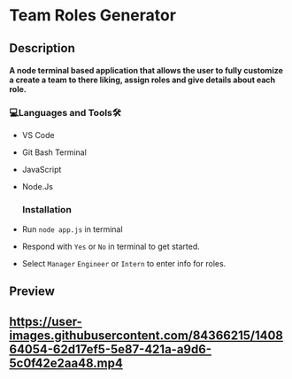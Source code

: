 # Team Roles Generator

<h2>Description<br><h4>A node terminal based application that allows the user to fully customize a create a team to there liking, assign roles and give details about each role.
  <h3 align="left">💻Languages and Tools🛠️</h3>

- VS Code
- Git Bash Terminal
- JavaScript
- Node.Js

  <h3 align="left">Installation</h3>
- Run `node app.js` in terminal
- Respond with `Yes` or `No` in terminal to get started.
- Select `Manager` `Engineer` or `Intern` to enter info for roles.

<h2>Preview<h2>
 
https://user-images.githubusercontent.com/84366215/140864054-62d17ef5-5e87-421a-a9d6-5c0f42e2aa48.mp4

